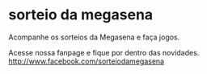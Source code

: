 # sorteio da megasena
Acompanhe os sorteios da Megasena e faça jogos.

Acesse nossa fanpage e fique por dentro das novidades.
http://www.facebook.com/sorteiodamegasena
